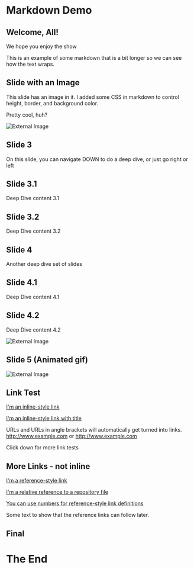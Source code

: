 # Markdown Demo



## Welcome, All!

We hope you enjoy the show

This is an example of some markdown that is a bit longer so we can see how the text wraps.



## Slide with an Image

This slide has an image in it.  I added some CSS in markdown to control height, border, and background color.

Pretty cool, huh?

![External Image](https://vignette.wikia.nocookie.net/starwars/images/c/c7/TIEfighter-Fathead.png/revision/latest?cb=20161109041343)
<!-- .element style="width: 200px; height: auto; border: 0; background-color: blue;" -->



## Slide 3

On this slide, you can navigate DOWN to do a deep dive, or just go right or left


## Slide 3.1

Deep Dive content 3.1


## Slide 3.2

Deep Dive content 3.2



## Slide 4

Another deep dive set of slides


## Slide 4.1

Deep Dive content 4.1


## Slide 4.2

Deep Dive content 4.2 

![External Image](https://www.edilparatiacilia.com/shop/3513-large_default/wall-tattoo-star-wars-yoda.jpg)



## Slide 5 (Animated gif)

![External Image](https://media.giphy.com/media/3y0mQqFix3hbq/giphy.gif)



## Link Test

[I'm an inline-style link](https://www.google.com)

[I'm an inline-style link with title](https://www.google.com "Google's Homepage")

URLs and URLs in angle brackets will automatically get turned into links. 
http://www.example.com or <http://www.example.com> 

Click down for more link tests


## More Links - not inline

[I'm a reference-style link][Arbitrary case-insensitive reference text]

[I'm a relative reference to a repository file](../blob/master/LICENSE)

[You can use numbers for reference-style link definitions][1]

Some text to show that the reference links can follow later.

[arbitrary case-insensitive reference text]: https://www.mozilla.org
[1]: http://slashdot.org
[link text itself]: http://www.reddit.com



## Final

# The End

